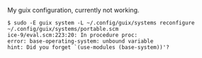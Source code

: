 My guix configuration, currently not working.

```Console
$ sudo -E guix system -L ~/.config/guix/systems reconfigure ~/.config/guix/systems/portable.scm
ice-9/eval.scm:223:20: In procedure proc:
error: base-operating-system: unbound variable
hint: Did you forget `(use-modules (base-system))'?
```
